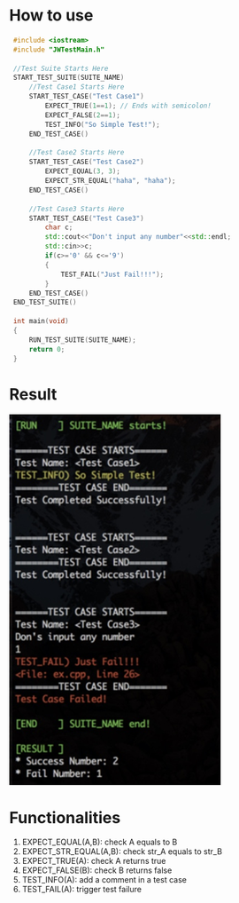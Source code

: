 # How to use
```C++
 #include <iostream>
 #include "JWTestMain.h"
 
 //Test Suite Starts Here
 START_TEST_SUITE(SUITE_NAME)
     //Test Case1 Starts Here
     START_TEST_CASE("Test Case1")
         EXPECT_TRUE(1==1); // Ends with semicolon!
         EXPECT_FALSE(2==1);
         TEST_INFO("So Simple Test!");
     END_TEST_CASE()
     
     //Test Case2 Starts Here
     START_TEST_CASE("Test Case2")
         EXPECT_EQUAL(3, 3); 
         EXPECT_STR_EQUAL("haha", "haha");
     END_TEST_CASE()
 
     //Test Case3 Starts Here
     START_TEST_CASE("Test Case3")
         char c;
         std::cout<<"Don't input any number"<<std::endl;
         std::cin>>c;
         if(c>='0' && c<='9')
         {   
             TEST_FAIL("Just Fail!!!");
         }   
     END_TEST_CASE()
 END_TEST_SUITE()
 
 int main(void)
 {
     RUN_TEST_SUITE(SUITE_NAME);
     return 0;
 }
```

# Result
![alt text](./ex_result.jpg?raw=true "Example Result")

# Functionalities
1. EXPECT_EQUAL(A,B): check A equals to B
2. EXPECT_STR_EQUAL(A,B): check str_A equals to str_B
3. EXPECT_TRUE(A): check A returns true
5. EXPECT_FALSE(B): check B returns false
6. TEST_INFO(A): add a comment in a test case
7. TEST_FAIL(A): trigger test failure


